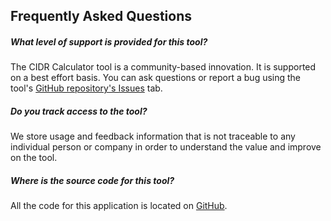 ## Frequently Asked Questions

##### What level of support is provided for this tool?
  The CIDR Calculator tool is a community-based innovation.  It is supported on a best effort basis. You can ask questions or report a bug using the tool's [GitHub repository's Issues](https://github.com/dprosper/cidr-calculator/issues) tab.

##### Do you track access to the tool?
  We store usage and feedback information that is not traceable to any individual person or company in order to understand the value and improve on the tool.

##### Where is the source code for this tool?
  All the code for this application is located on [GitHub](https://github.com/dprosper/cidr-calculator).
